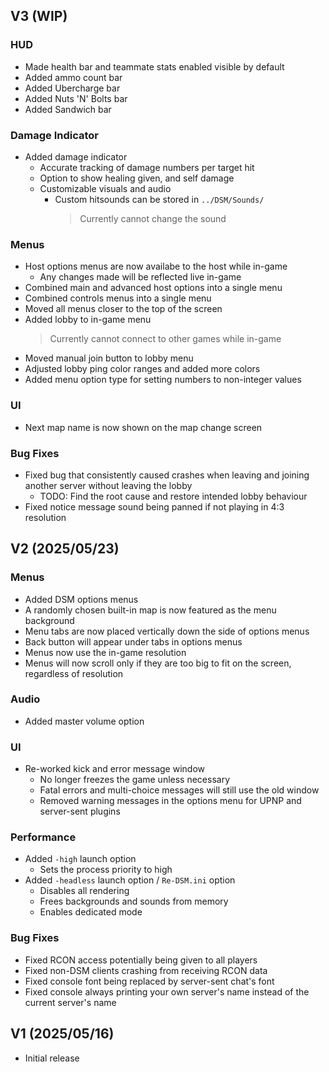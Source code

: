 ## V3 (WIP)
### HUD
- Made health bar and teammate stats enabled visible by default
- Added ammo count bar
- Added Ubercharge bar
- Added Nuts 'N' Bolts bar
- Added Sandwich bar

### Damage Indicator
- Added damage indicator
	- Accurate tracking of damage numbers per target hit
	- Option to show healing given, and self damage
	- Customizable visuals and audio
		- Custom hitsounds can be stored in `../DSM/Sounds/`
			> Currently cannot change the sound

### Menus
- Host options menus are now availabe to the host while in-game
	- Any changes made will be reflected live in-game
- Combined main and advanced host options into a single menu
- Combined controls menus into a single menu
- Moved all menus closer to the top of the screen
- Added lobby to in-game menu
	> Currently cannot connect to other games while in-game
- Moved manual join button to lobby menu
- Adjusted lobby ping color ranges and added more colors
- Added menu option type for setting numbers to non-integer values

### UI
- Next map name is now shown on the map change screen

### Bug Fixes
- Fixed bug that consistently caused crashes when leaving and joining another server without leaving the lobby
	- TODO: Find the root cause and restore intended lobby behaviour
- Fixed notice message sound being panned if not playing in 4:3 resolution

## V2 (2025/05/23)
### Menus
- Added DSM options menus
- A randomly chosen built-in map is now featured as the menu background
- Menu tabs are now placed vertically down the side of options menus
- Back button will appear under tabs in options menus
- Menus now use the in-game resolution
- Menus will now scroll only if they are too big to fit on the screen, regardless of resolution

### Audio
- Added master volume option

### UI
- Re-worked kick and error message window
	- No longer freezes the game unless necessary
	- Fatal errors and multi-choice messages will still use the old window
	- Removed warning messages in the options menu for UPNP and server-sent plugins

### Performance
- Added `-high` launch option
	- Sets the process priority to high
- Added `-headless` launch option / `Re-DSM.ini` option
	- Disables all rendering
	- Frees backgrounds and sounds from memory
	- Enables dedicated mode

### Bug Fixes
- Fixed RCON access potentially being given to all players
- Fixed non-DSM clients crashing from receiving RCON data
- Fixed console font being replaced by server-sent chat's font
- Fixed console always printing your own server's name instead of the current server's name

## V1 (2025/05/16)
- Initial release